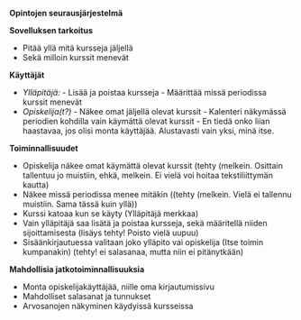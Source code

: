 **Opintojen seurausjärjestelmä**

**Sovelluksen tarkoitus**

- Pitää yllä mitä kursseja jäljellä
- Sekä milloin kurssit menevät

**Käyttäjät**

- *Ylläpitäjä:*
        - Lisää ja poistaa kursseja
        - Määrittää missä periodissa kurssit menevät
- *Opiskelija(t?)*
        - Näkee omat jäljellä olevat kurssit
        - Kalenteri näkymässä periodien kohdilla vain käymättä olevat kurssit
        - En tiedä onko liian haastavaa, jos olisi monta käyttäjää. Alustavasti vain yksi, minä itse.

**Toiminnallisuudet**

- Opiskelija näkee omat käymättä olevat kurssit (tehty (melkein. Osittain tallentuu jo muistiin, ehkä, melkein. Ei vielä voi hoitaa tekstiliittymän kautta)
- Näkee missä periodissa menee mitäkin ((tehty (melkein. Vielä ei tallennu muistiin. Sama tässä kuin yllä))
- Kurssi katoaa kun se käyty (Ylläpitäjä merkkaa)
- Vain ylläpitäjä saa lisätä ja poistaa kursseja, sekä määritellä niiden sijoittamisesta (lisäys tehty! Poisto vielä uupuu)
- Sisäänkirjautuessa valitaan joko ylläpito vai opiskelija (Itse toimin kumpanakin) (tehty! ei salasanaa, mutta niin ei pitänytkään)

**Mahdollisia jatkotoiminnallisuuksia**

- Monta opiskelijakäyttäjää, niille oma kirjautumissivu
- Mahdolliset salasanat ja tunnukset
- Arvosanojen näkyminen käydyissä kursseissa
